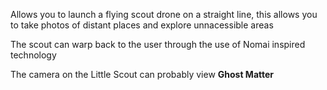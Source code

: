 Allows you to launch a flying scout drone on a straight line, this allows you to take photos of distant places and explore unnacessible areas

The scout can warp back to the user through the use of Nomai inspired technology

The camera on the Little Scout can probably view **Ghost Matter**